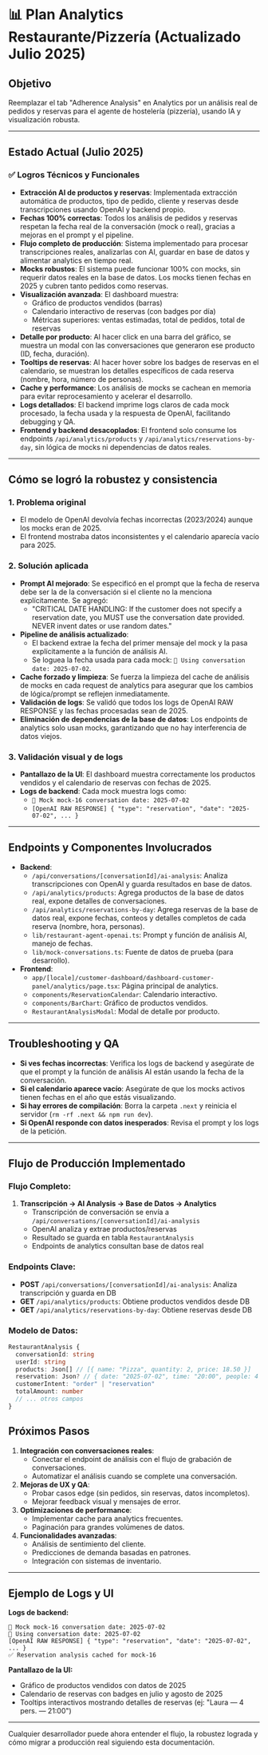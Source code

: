 # 📊 Plan Analytics Restaurante/Pizzería (Actualizado Julio 2025)

## Objetivo
Reemplazar el tab "Adherence Analysis" en Analytics por un análisis real de pedidos y reservas para el agente de hostelería (pizzería), usando IA y visualización robusta.

---

## Estado Actual (Julio 2025)

### ✅ Logros Técnicos y Funcionales
- **Extracción AI de productos y reservas**: Implementada extracción automática de productos, tipo de pedido, cliente y reservas desde transcripciones usando OpenAI y backend propio.
- **Fechas 100% correctas**: Todos los análisis de pedidos y reservas respetan la fecha real de la conversación (mock o real), gracias a mejoras en el prompt y el pipeline.
- **Flujo completo de producción**: Sistema implementado para procesar transcripciones reales, analizarlas con AI, guardar en base de datos y alimentar analytics en tiempo real.
- **Mocks robustos**: El sistema puede funcionar 100% con mocks, sin requerir datos reales en la base de datos. Los mocks tienen fechas en 2025 y cubren tanto pedidos como reservas.
- **Visualización avanzada**: El dashboard muestra:
  - Gráfico de productos vendidos (barras)
  - Calendario interactivo de reservas (con badges por día)
  - Métricas superiores: ventas estimadas, total de pedidos, total de reservas
- **Detalle por producto**: Al hacer click en una barra del gráfico, se muestra un modal con las conversaciones que generaron ese producto (ID, fecha, duración).
- **Tooltips de reservas**: Al hacer hover sobre los badges de reservas en el calendario, se muestran los detalles específicos de cada reserva (nombre, hora, número de personas).
- **Cache y performance**: Los análisis de mocks se cachean en memoria para evitar reprocesamiento y acelerar el desarrollo.
- **Logs detallados**: El backend imprime logs claros de cada mock procesado, la fecha usada y la respuesta de OpenAI, facilitando debugging y QA.
- **Frontend y backend desacoplados**: El frontend solo consume los endpoints `/api/analytics/products` y `/api/analytics/reservations-by-day`, sin lógica de mocks ni dependencias de datos reales.

---

## Cómo se logró la robustez y consistencia

### 1. **Problema original**
- El modelo de OpenAI devolvía fechas incorrectas (2023/2024) aunque los mocks eran de 2025.
- El frontend mostraba datos inconsistentes y el calendario aparecía vacío para 2025.

### 2. **Solución aplicada**
- **Prompt AI mejorado**: Se especificó en el prompt que la fecha de reserva debe ser la de la conversación si el cliente no la menciona explícitamente. Se agregó:
  - "CRITICAL DATE HANDLING: If the customer does not specify a reservation date, you MUST use the conversation date provided. NEVER invent dates or use random dates."
- **Pipeline de análisis actualizado**:
  - El backend extrae la fecha del primer mensaje del mock y la pasa explícitamente a la función de análisis AI.
  - Se loguea la fecha usada para cada mock: `📅 Using conversation date: 2025-07-02`.
- **Cache forzado y limpieza**: Se fuerza la limpieza del cache de análisis de mocks en cada request de analytics para asegurar que los cambios de lógica/prompt se reflejen inmediatamente.
- **Validación de logs**: Se validó que todos los logs de OpenAI RAW RESPONSE y las fechas procesadas sean de 2025.
- **Eliminación de dependencias de la base de datos**: Los endpoints de analytics solo usan mocks, garantizando que no hay interferencia de datos viejos.

### 3. **Validación visual y de logs**
- **Pantallazo de la UI**: El dashboard muestra correctamente los productos vendidos y el calendario de reservas con fechas de 2025.
- **Logs de backend**: Cada mock muestra logs como:
  - `📅 Mock mock-16 conversation date: 2025-07-02`
  - `[OpenAI RAW RESPONSE] { "type": "reservation", "date": "2025-07-02", ... }`

---

## Endpoints y Componentes Involucrados
- **Backend**:
  - `/api/conversations/[conversationId]/ai-analysis`: Analiza transcripciones con OpenAI y guarda resultados en base de datos.
  - `/api/analytics/products`: Agrega productos de la base de datos real, expone detalles de conversaciones.
  - `/api/analytics/reservations-by-day`: Agrega reservas de la base de datos real, expone fechas, conteos y detalles completos de cada reserva (nombre, hora, personas).
  - `lib/restaurant-agent-openai.ts`: Prompt y función de análisis AI, manejo de fechas.
  - `lib/mock-conversations.ts`: Fuente de datos de prueba (para desarrollo).
- **Frontend**:
  - `app/[locale]/customer-dashboard/dashboard-customer-panel/analytics/page.tsx`: Página principal de analytics.
  - `components/ReservationCalendar`: Calendario interactivo.
  - `components/BarChart`: Gráfico de productos vendidos.
  - `RestaurantAnalysisModal`: Modal de detalle por producto.

---

## Troubleshooting y QA
- **Si ves fechas incorrectas**: Verifica los logs de backend y asegúrate de que el prompt y la función de análisis AI están usando la fecha de la conversación.
- **Si el calendario aparece vacío**: Asegúrate de que los mocks activos tienen fechas en el año que estás visualizando.
- **Si hay errores de compilación**: Borra la carpeta `.next` y reinicia el servidor (`rm -rf .next && npm run dev`).
- **Si OpenAI responde con datos inesperados**: Revisa el prompt y los logs de la petición.

---

## Flujo de Producción Implementado

### **Flujo Completo:**
1. **Transcripción → AI Analysis → Base de Datos → Analytics**
   - Transcripción de conversación se envía a `/api/conversations/[conversationId]/ai-analysis`
   - OpenAI analiza y extrae productos/reservas
   - Resultado se guarda en tabla `RestaurantAnalysis`
   - Endpoints de analytics consultan base de datos real

### **Endpoints Clave:**
- **POST** `/api/conversations/[conversationId]/ai-analysis`: Analiza transcripción y guarda en DB
- **GET** `/api/analytics/products`: Obtiene productos vendidos desde DB
- **GET** `/api/analytics/reservations-by-day`: Obtiene reservas desde DB

### **Modelo de Datos:**
```typescript
RestaurantAnalysis {
  conversationId: string
  userId: string
  products: Json[] // [{ name: "Pizza", quantity: 2, price: 18.50 }]
  reservation: Json? // { date: "2025-07-02", time: "20:00", people: 4 }
  customerIntent: "order" | "reservation"
  totalAmount: number
  // ... otros campos
}
```

## Próximos Pasos
1. **Integración con conversaciones reales**:
   - Conectar el endpoint de análisis con el flujo de grabación de conversaciones.
   - Automatizar el análisis cuando se complete una conversación.
2. **Mejoras de UX y QA**:
   - Probar casos edge (sin pedidos, sin reservas, datos incompletos).
   - Mejorar feedback visual y mensajes de error.
3. **Optimizaciones de performance**:
   - Implementar cache para analytics frecuentes.
   - Paginación para grandes volúmenes de datos.
4. **Funcionalidades avanzadas**:
   - Análisis de sentimiento del cliente.
   - Predicciones de demanda basadas en patrones.
   - Integración con sistemas de inventario.

---

## Ejemplo de Logs y UI

**Logs de backend:**
```
📅 Mock mock-16 conversation date: 2025-07-02
📅 Using conversation date: 2025-07-02
[OpenAI RAW RESPONSE] { "type": "reservation", "date": "2025-07-02", ... }
✅ Reservation analysis cached for mock-16
```

**Pantallazo de la UI:**
- Gráfico de productos vendidos con datos de 2025
- Calendario de reservas con badges en julio y agosto de 2025
- Tooltips interactivos mostrando detalles de reservas (ej: "Laura — 4 pers. — 21:00")

---

Cualquier desarrollador puede ahora entender el flujo, la robustez lograda y cómo migrar a producción real siguiendo esta documentación.
